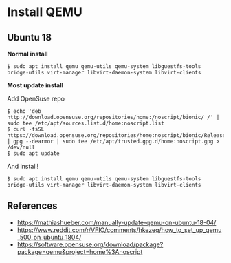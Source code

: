# Install QEMU


## Ubuntu 18

**Normal install**

```
$ sudo apt install qemu qemu-utils qemu-system libguestfs-tools bridge-utils virt-manager libvirt-daemon-system libvirt-clients
```

**Most update install**

Add OpenSuse repo
```
$ echo 'deb http://download.opensuse.org/repositories/home:/noscript/bionic/ /' | sudo tee /etc/apt/sources.list.d/home:noscript.list
$ curl -fsSL https://download.opensuse.org/repositories/home:noscript/bionic/Release.key | gpg --dearmor | sudo tee /etc/apt/trusted.gpg.d/home:noscript.gpg > /dev/null
$ sudo apt update
```

And install!
```
$ sudo apt install qemu qemu-utils qemu-system libguestfs-tools bridge-utils virt-manager libvirt-daemon-system libvirt-clients
```
  
## References
 
 - https://mathiashueber.com/manually-update-qemu-on-ubuntu-18-04/
 - https://www.reddit.com/r/VFIO/comments/hkezeq/how_to_set_up_qemu_500_on_ubuntu_1804/
 - https://software.opensuse.org/download/package?package=qemu&project=home%3Anoscript
